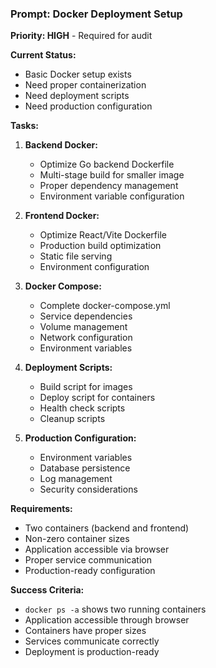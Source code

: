 ### Prompt: Docker Deployment Setup

**Priority: HIGH** - Required for audit

**Current Status:**
- Basic Docker setup exists
- Need proper containerization
- Need deployment scripts
- Need production configuration

**Tasks:**
1. **Backend Docker:**
   - Optimize Go backend Dockerfile
   - Multi-stage build for smaller image
   - Proper dependency management
   - Environment variable configuration

2. **Frontend Docker:**
   - Optimize React/Vite Dockerfile
   - Production build optimization
   - Static file serving
   - Environment configuration

3. **Docker Compose:**
   - Complete docker-compose.yml
   - Service dependencies
   - Volume management
   - Network configuration
   - Environment variables

4. **Deployment Scripts:**
   - Build script for images
   - Deploy script for containers
   - Health check scripts
   - Cleanup scripts

5. **Production Configuration:**
   - Environment variables
   - Database persistence
   - Log management
   - Security considerations

**Requirements:**
- Two containers (backend and frontend)
- Non-zero container sizes
- Application accessible via browser
- Proper service communication
- Production-ready configuration

**Success Criteria:**
- `docker ps -a` shows two running containers
- Application accessible through browser
- Containers have proper sizes
- Services communicate correctly
- Deployment is production-ready
